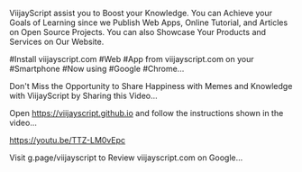 ViijayScript assist you to Boost your Knowledge. You can Achieve your Goals of Learning since we Publish Web Apps, Online Tutorial, and Articles on Open Source Projects. You can also Showcase Your Products and Services on Our Website.

#Install viijayscript.com #Web #App from viijayscript.com on your #Smartphone #Now using #Google #Chrome...

Don't Miss the Opportunity to Share Happiness with Memes and Knowledge with ViijayScript by Sharing this Video...

Open https://viijayscript.github.io and follow the instructions shown in the video...

https://youtu.be/TTZ-LM0vEpc

Visit g.page/viijayscript to Review viijayscript.com on Google...

